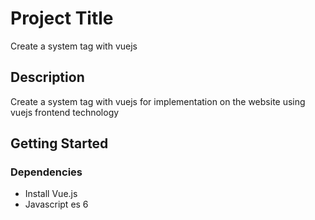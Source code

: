 # Project Title

Create a system tag with vuejs

## Description


Create a system tag with vuejs for implementation on the website using vuejs frontend technology

## Getting Started

### Dependencies

* Install Vue.js
* Javascript es 6



